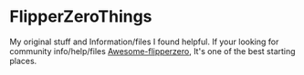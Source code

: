 # FlipperZeroThings
My original stuff and Information/files I found helpful.
If your looking for community info/help/files [Awesome-flipperzero](https://github.com/djsime1/awesome-flipperzero), It's one of the best starting places.
